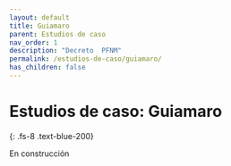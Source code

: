```yaml
---
layout: default
title: Guiamaro
parent: Estudios de caso
nav_order: 1
description: "Decreto  PFNM"
permalink: /estudios-de-caso/guiamaro/
has_children: false
---
```

# Estudios de caso: Guiamaro
{: .fs-8 .text-blue-200}

En construcción
